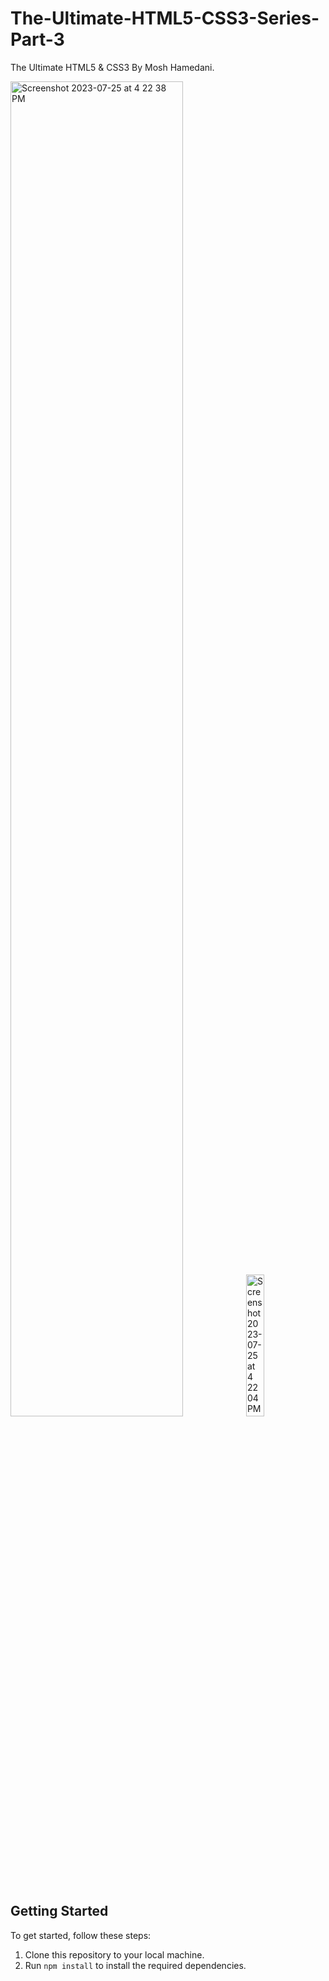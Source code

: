 # The-Ultimate-HTML5-CSS3-Series-Part-3
The Ultimate HTML5 &amp; CSS3 By Mosh Hamedani.

<p float=left>
<img width="74%" alt="Screenshot 2023-07-25 at 4 22 38 PM" src="https://github.com/AungPhyoThant224/The-Ultimate-HTML5-CSS3-Series-Part-3/assets/64633485/28286011-e04d-40c2-8d11-e24d4c5c04cd">
<img width="24.1%" alt="Screenshot 2023-07-25 at 4 22 04 PM" src="https://github.com/AungPhyoThant224/The-Ultimate-HTML5-CSS3-Series-Part-3/assets/64633485/f979e7ad-c656-424c-86fb-6f8435097ba3">
</p>

## Getting Started

To get started, follow these steps:

1. Clone this repository to your local machine.
2. Run `npm install` to install the required dependencies.
